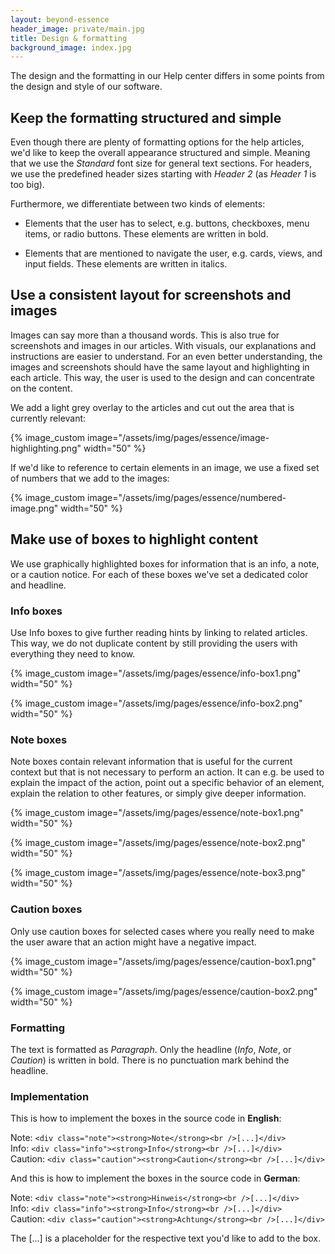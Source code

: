 ```yaml
---
layout: beyond-essence
header_image: private/main.jpg
title: Design & formatting
background_image: index.jpg
---
```


The design and the formatting in our Help center differs in some points from the design and style of our software.

## Keep the formatting structured and simple

Even though there are plenty of formatting options for the help articles, we'd like to keep the overall appearance structured and simple.
Meaning that we use the _Standard_ font size for general text sections.
For headers, we use the predefined header sizes starting with _Header 2_ (as _Header 1_ is too big).

Furthermore, we differentiate between two kinds of elements:

- Elements that the user has to select, e.g. buttons, checkboxes, menu items, or radio buttons. These elements are written in bold. 

- Elements that are mentioned to navigate the user, e.g. cards, views, and input fields. These elements are written in italics.

## Use a consistent layout for screenshots and images 

Images can say more than a thousand words.
This is also true for screenshots and images in our articles.
With visuals, our explanations and instructions are easier to understand.
For an even better understanding, the images and screenshots should have the same layout and highlighting in each article.
This way, the user is used to the design and can concentrate on the content.

We add a light grey overlay to the articles and cut out the area that is currently relevant:

{% image_custom image="/assets/img/pages/essence/image-highlighting.png" width="50" %}

If we'd like to reference to certain elements in an image, we use a fixed set of numbers that we add to the images:

{% image_custom image="/assets/img/pages/essence/numbered-image.png" width="50" %}

## Make use of boxes to highlight content

We use graphically highlighted boxes for information that is an info, a note, or a caution notice.
For each of these boxes we've set a dedicated color and headline.

### Info boxes

Use Info boxes to give further reading hints by linking to related articles. This way, we do not duplicate content by still providing the users with everything they need to know.

{% image_custom image="/assets/img/pages/essence/info-box1.png" width="50" %}

{% image_custom image="/assets/img/pages/essence/info-box2.png" width="50" %}

### Note boxes

Note boxes contain relevant information that is useful for the current context but that is not necessary to perform an action. It can e.g. be used to explain the impact of the action, point out a specific behavior of an element, explain the relation to other features, or simply give deeper information.

{% image_custom image="/assets/img/pages/essence/note-box1.png" width="50" %}

{% image_custom image="/assets/img/pages/essence/note-box2.png" width="50" %}

{% image_custom image="/assets/img/pages/essence/note-box3.png" width="50" %}


### Caution boxes

Only use caution boxes for selected cases where you really need to make the user aware that an action might have a negative impact.

{% image_custom image="/assets/img/pages/essence/caution-box1.png" width="50" %}

{% image_custom image="/assets/img/pages/essence/caution-box2.png" width="50" %}

### Formatting 

The text is formatted as _Paragraph_.
Only the headline (_Info_, _Note_, or _Caution_) is written in bold.
There is no punctuation mark behind the headline.

### Implementation

This is how to implement the boxes in the source code in **English**:

Note: `<div class="note"><strong>Note</strong><br />[...]</div>`   
Info: `<div class="info"><strong>Info</strong><br />[...]</div>`   
Caution: `<div class="caution"><strong>Caution</strong><br />[...]</div>`   

And this is how to implement the boxes in the source code in **German**:

Note: `<div class="note"><strong>Hinweis</strong><br />[...]</div>`   
Info: `<div class="info"><strong>Info</strong><br />[...]</div>`   
Caution: `<div class="caution"><strong>Achtung</strong><br />[...]</div>`   

The [...] is a placeholder for the respective text you'd like to add to the box.

